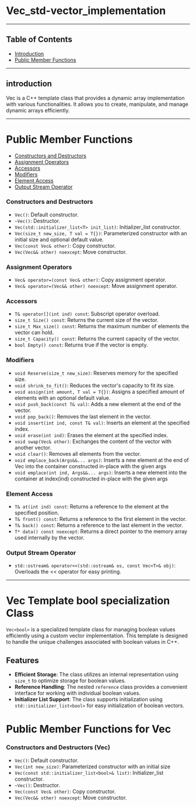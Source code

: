 # Vec_std-vector_implementation


*********************************************************************

## Table of Contents

- [Introduction](#introduction)
- [Public Member Functions](#public-member-functions)

*********************************************************************
## introduction

Vec is a C++ template class that provides a dynamic array implementation with various functionalities. It allows you to create, manipulate, and manage dynamic arrays efficiently.

*********************************************************************
# Public Member Functions

- [Constructors and Destructors](#constructors-and-destructors)
- [Assignment Operators](#assignment-operators)
- [Accessors](#accessors)
- [Modifiers](#modifiers)
- [Element Access](#element-access)
- [Output Stream Operator](#output-stream-operator)

### Constructors and Destructors

- `Vec()`: Default constructor.
- `~Vec()`: Destructor.
- `Vec(std::initializer_list<T> init_list)`: Initializer_list constructor.
- `Vec(size_t new_size, T val = T{})`: Parameterized constructor with an initial size and optional default value.
- `Vec(const Vec& other)`: Copy constructor.
- `Vec(Vec&& other) noexcept`: Move constructor.

### Assignment Operators

- `Vec& operator=(const Vec& other)`: Copy assignment operator.
- `Vec& operator=(Vec&& other) noexcept`: Move assignment operator.

### Accessors

- `T& operator[](int ind) const`: Subscript operator overload.
- `size_t Size() const`: Returns the current size of the vector.
- `size_t Max_size() const`: Returns the maximum number of elements the vector can hold.
- `size_t Capacity() const`: Returns the current capacity of the vector.
- `bool Empty() const`: Returns true if the vector is empty.

### Modifiers

- `void Reserve(size_t new_size)`: Reserves memory for the specified size.
- `void shrink_to_fit()`: Reduces the vector's capacity to fit its size.
- `void assign(int amount, T val = T{})`: Assigns a specified amount of elements with an optional default value.
- `void push_back(const T& val)`: Adds a new element at the end of the vector.
- `void pop_back()`: Removes the last element in the vector.
- `void insert(int ind, const T& val)`: Inserts an element at the specified index.
- `void erase(int ind)`: Erases the element at the specified index.
- `void swap(Vec& other)`: Exchanges the content of the vector with another vector.
- `void clear()`: Removes all elements from the vector.
- `void emplace_back(Args&&... args)`: Inserts a new element at the end of Vec into the container constructed in-place with the given args
- `void emplace(int ind, Args&&... args)`: Inserts a new element into the container at index(ind) constructed in-place with the given args

### Element Access

- `T& at(int ind) const`: Returns a reference to the element at the specified position.
- `T& front() const`: Returns a reference to the first element in the vector.
- `T& back() const`: Returns a reference to the last element in the vector.
- `T* data() const noexcept`: Returns a direct pointer to the memory array used internally by the vector.

### Output Stream Operator

- `std::ostream& operator<<(std::ostream& os, const Vec<T>& obj)`: Overloads the << operator for easy printing.

*************************************************************************

# Vec Template bool specialization Class

`Vec<bool>` is a specialized template class for managing boolean values efficiently using a custom vector implementation. This template is designed to handle the unique challenges associated with boolean values in C++.

## Features

- **Efficient Storage**: The class utilizes an internal representation using `size_t` to optimize storage for boolean values.
- **Reference Handling**: The nested `reference` class provides a convenient interface for working with individual boolean values.
- **Initializer List Support**: The class supports initialization using `std::initializer_list<bool>` for easy initialization of boolean vectors.

# Public Member Functions for Vec<bool>

### Constructors and Destructors (Vec<bool>)
- `Vec()`: Default constructor.
- `Vec(int new_size)`: Parameterized constructor with an initial size 
- `Vec(const std::initializer_list<bool>& list)`: Initializer_list constructor.
- `~Vec()`: Destructor.
- `Vec(const Vec& other)`: Copy constructor.
- `Vec(Vec&& other) noexcept`: Move constructor.








